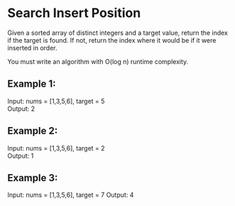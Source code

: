 # Search Insert Position

Given a sorted array of distinct integers and a target value, return the index if the target is found. If not, return the index where it would be if it were inserted in order.

You must write an algorithm with O(log n) runtime complexity.

## Example 1:

Input: nums = [1,3,5,6], target = 5\
Output: 2

## Example 2:

Input: nums = [1,3,5,6], target = 2\
Output: 1

## Example 3:

Input: nums = [1,3,5,6], target = 7
Output: 4
